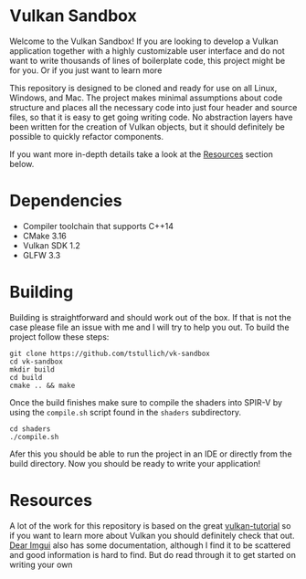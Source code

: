 # Vulkan Sandbox
Welcome to the Vulkan Sandbox! If you are looking to develop a Vulkan application
together with a highly customizable user interface and do not want to write
thousands of lines of boilerplate code, this project might be for you. Or if you
just want to learn more

This repository is designed to be cloned and ready for use on all Linux, Windows, and
Mac. The project makes minimal assumptions about code structure and places all the necessary
code into just four header and source files, so that it is easy to get going writing code.
No abstraction layers have been written for the creation of Vulkan objects, but it
should definitely be possible to quickly refactor components.

If you want more in-depth details take a look at the [Resources](#resources) section below.

# Dependencies
* Compiler toolchain that supports C++14
* CMake 3.16
* Vulkan SDK 1.2
* GLFW 3.3

# Building
Building is straightforward and should work out of the box. If that is not the case please
file an issue with me and I will try to help you out. To build the project follow these
steps:

```
git clone https://github.com/tstullich/vk-sandbox
cd vk-sandbox
mkdir build
cd build
cmake .. && make
```

Once the build finishes make sure to compile the shaders into SPIR-V by using the
`compile.sh` script found in the `shaders` subdirectory.

```
cd shaders
./compile.sh
```

Afer this you should be able to run the project in an IDE or directly from the build directory.
Now you should be ready to write your application!

# Resources
A lot of the work for this repository is based on the great [vulkan-tutorial](https://vulkan-tutorial.com)
so if you want to learn more about Vulkan you should definitely check that out.
[Dear Imgui](https://github.com/ocornut/imgui) also has some documentation, although I find it
to be scattered and good information is hard to find. But do read through it to get started on writing
your own